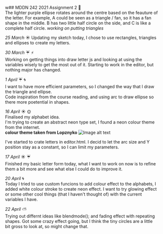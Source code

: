 w## MDDN 242 2021 Assignment 2
:memo:  
The lighter purple ellipse rotates around the centre based on the feauture of the letter. For example, A could be seen as a triangle / fan, so it has a fan shape in the middle. B has two little half circle on the side, and C is like a complete half circle.  *working on putting triangles* 

*25 March*  :sunny: 
Updating my sketch today, I chose to use rectangles, triangles and ellipses to create my letters.  

*30 March*  :umbrella: :zap:  
Working on getting things into draw letter js and looking at using the variables wisely to get the most out of it.  Starting to work in the editor, but nothing major has changed.  

*1 April* :umbrella: :cyclone:  
I want to have more efficient parameters, so I changed the way that I draw the triangle and ellipse.  
Code inspiration from the course reading, and using arc to draw ellipse so there more poetential in shapes. 

*16 April* :sunny: :sun_with_face:  
Finalised my alphabet idea.   
I'm trying to create an abstract neon type set, I found a neon colour theme from the internet.  
**colour theme taken from Lopznyko**
![Image alt text](https://cdn.dribbble.com/users/944284/screenshots/2373617/neon_palette.png?compress=1&resize=800x600)

I've started to crate letters in editor.html. I decid to let the arc size and Y position stay as a constant, so I can limit my parameters.

*17 April* :sunny: :umbrella:  
Finished my basic letter form today, what I want to work on now is to refine them a bit more and see what else I could do to improve it.  

*20 April* :cyclone:  
Today I tried to use custom funcions to add colour effect to the alphabets, I added white colour stroke to create neon effect.  I want to try glowing effect or some other cool things (that I haven't thought of) with the current variables I have.    

*22 April*  :partly_sunny:  
Trying out differnt ideas like blendmode(); and fading effect with repeating shapes. 
Got some crazy effect going, but I think the tiny circles are a little bit gross to look at, so might change that.  
